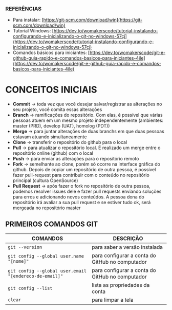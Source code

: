 
### REFERÊNCIAS

 - Para instalar: [https://git-scm.com/download/win](https://git-scm.com/download/win) 
 - Tutorial Windows: [https://dev.to/womakerscode/tutorial-instalando-configurando-e-inicializando-o-git-no-windows-57cj](https://dev.to/womakerscode/tutorial-instalando-configurando-e-inicializando-o-git-no-windows-57cj) 
 - Comandos básicos para iniciantes: [https://dev.to/womakerscode/git-e-github-guia-rapido-e-comandos-basicos-para-iniciantes-4ile](https://dev.to/womakerscode/git-e-github-guia-rapido-e-comandos-basicos-para-iniciantes-4ile)

# CONCEITOS INICIAIS

 - **Commit** -> toda vez que você desejar salvar/registrar as alterações no seu projeto, você comita essas alterações 
 - **Branch** -> ramificações do repositório. Com elas, é possível que várias pessoas atuem em um mesmo projeto independentemente (ambientes: master (PRD), develop (UAT), homolog (PDT)) 
 - **Merge** -> para juntar alterações de duas branchs em que duas pessoas estavam atuando simultaneamente 
 - **Clone** -> transferir o repositório do github para o local 
 - **Pull** -> para atualizar o repositório local. É realizado um merge entre o repositório online (github) com o local 
 - **Push** -> para enviar as alterações para o repositório remoto 
 - **Fork** -> semelhante ao clone, porém só ocorre na interface gráfica do github. Depois de copiar um repositório de outra pessoa, é possível fazer pull-request para contribuir com o conteúdo no repositório principal (cultura OpenSource) 
 - **Pull Request** -> após fazer o fork no repositório de outra pessoa, podemos resolver issues dele e fazer pull requests enviando soluções para erros e adicionando novos conteúdos. A pessoa dona do repositório irá avaliar a sua pull request e se estiver tudo ok, será mergeada no repositório master

## PRIMEIROS COMANDOS GIT
|COMANDOS| DESCRIÇÃO |
|--|--|
| `git --version` | para saber a versão instalada |
| `git config --global user.name "[nome]"` | para configurar a conta do GitHub no computador |
| `git config --global user.email "[endereco-de-email]"`| para configurar a conta do GitHub no computador |
| `git config --list` | lista as propriedades da conta |
| `clear` | para limpar a tela |
